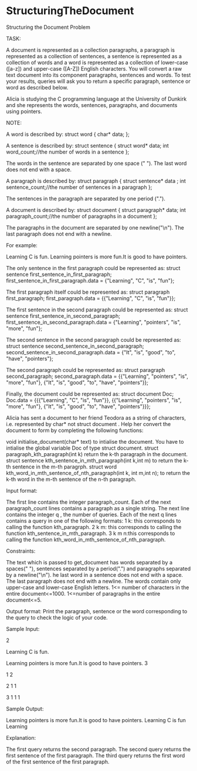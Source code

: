 # StructuringTheDocument
 Structuring the Document Problem



TASK:

A document is represented as a collection paragraphs, a paragraph is represented as a collection of sentences, 
a sentence is represented as a collection of words and a word is represented as a collection of lower-case ([a-z]) and upper-case ([A-Z]) English characters.
You will convert a raw text document into its component paragraphs, sentences and words. 
To test your results, queries will ask you to return a specific paragraph, sentence or word as described below.

Alicia is studying the C programming language at the University of Dunkirk and she represents the words, sentences, paragraphs, and documents using pointers.

NOTE:

A word is described by:
struct word {
    char* data;
};

A sentence is described by:
struct sentence {
    struct word* data;
    int word_count;//the number of words in a sentence
};

The words in the sentence are separated by one space (" "). The last word does not end with a space.

A paragraph is described by:
struct paragraph {
    struct sentence* data  ;
    int sentence_count;//the number of sentences in a paragraph
};

The sentences in the paragraph are separated by one period (".").

A document is described by:
struct document {
    struct paragraph* data;
    int paragraph_count;//the number of paragraphs in a document
};

The paragraphs in the document are separated by one newline("\n"). The last paragraph does not end with a newline.

For example:

Learning C is fun.
Learning pointers is more fun.It is good to have pointers.

The only sentence in the first paragraph could be represented as:
struct sentence first_sentence_in_first_paragraph;
first_sentence_in_first_paragraph.data = {"Learning", "C", "is", "fun"};

The first paragraph itself could be represented as:
struct paragraph first_paragraph;
first_paragraph.data = {{"Learning", "C", "is", "fun"}};

The first sentence in the second paragraph could be represented as:
struct sentence first_sentence_in_second_paragraph;
first_sentence_in_second_paragraph.data = {"Learning", "pointers", "is", "more", "fun"};

The second sentence in the second paragraph could be represented as:
struct sentence second_sentence_in_second_paragraph;
second_sentence_in_second_paragraph.data = {"It", "is", "good", "to", "have", "pointers"};

The second paragraph could be represented as:
struct paragraph second_paragraph;
second_paragraph.data = {{"Learning", "pointers", "is", "more", "fun"}, {"It", "is", "good", "to", "have", "pointers"}};

Finally, the document could be represented as:
struct document Doc;
Doc.data = {{{"Learning", "C", "is", "fun"}}, {{"Learning", "pointers", "is", "more", "fun"}, {"It", "is", "good", "to", "have", "pointers"}}};

Alicia has sent a document to her friend Teodora as a string of characters, i.e. represented by  char* not struct document . 
Help her convert the document to  form by completing the following functions:

void initialise_document(char* text)  to intialise the document. You have to intialise the global variable Doc of type struct document.
struct paragraph_kth_paragraph(int k) return the k-th paragraph in the document.
struct sentence kth_sentence_in_mth_paragraph(int k,int m) to return the k-th sentence in the m-th paragrph.
struct word kth_word_in_mth_sentence_of_nth_paragraph(int k, int m,int n); to return the k-th word in the m-th sentence of the n-th paragraph.

Input format:

The first line contains the integer paragraph_count.
Each of the next  paragraph_count lines contains a paragraph as a single string.
The next line contains the integer q , the number of queries.
Each of the next q lines contains a query in one of the following formats:
1 k: this corresponds to calling the function kth_paragraph.
2 k m: this corresponds to calling the function  kth_sentence_in_mth_paragraph.
3 k m n:this corresponds to calling the function kth_word_in_mth_sentence_of_nth_paragraph.

Constraints:

The text which is passed to get_document has words separated by a spaces(" "), sentences separated by a period(".") and paragraphs separated by a newline("\n").
he last word in a sentence does not end with a space.
The last paragraph does not end with a newline.
The words contain only upper-case and lower-case English letters.
1<= number of characters in the entire document<=1000.
1<=number of paragraphs in the entire document<=5. 

Output format:
Print the paragraph, sentence or the word corresponding to the query to check the logic of your code.


Sample Input:

2

Learning C is fun.

Learning pointers is more fun.It is good to have pointers.
3

1 2

2 1 1

3 1 1 1

Sample Output:

Learning pointers is more fun.It is good to have pointers.
Learning C is fun
Learning


Explanation:

The first query returns the second paragraph.
The second query returns the first sentence of the first paragraph.
The third query returns the first word of the first sentence of the first paragraph.
